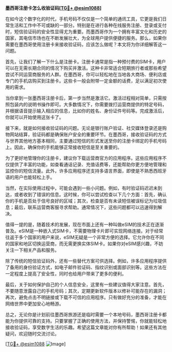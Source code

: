 **墨西哥注册卡怎么收验证码[[TG💪+ @esim1088](https://t.me/s/esim1088)]**

在如今这个数字化的时代，手机号码不仅仅是一个简单的通讯工具，它更是我们日常生活和工作中不可或缺的一部分。特别是在进行各种在线服务注册、登录或支付时，短信验证码的安全性显得尤为重要。而墨西哥作为一个拥有丰富文化和历史的国家，其电信市场也在不断发展壮大，为全球用户提供便捷的服务。那么，如果你需要在墨西哥使用注册卡来接收验证码，应该怎么做呢？本文将为你详细解答这一问题。

首先，让我们了解一下什么是注册卡。注册卡通常是指一种预付费的SIM卡，用户可以在无需长期合同的情况下购买并激活。这种卡非常适合短期旅行者或那些希望尝试不同运营商服务的人群。在墨西哥，你可以轻松地在当地各大商场、便利店或专门的手机店购买到注册卡。这些卡一般会附带一定金额的话费，足以满足初次使用的需求。

当你拿到一张墨西哥注册卡后，第一步当然是激活它。激活过程相对简单，只需按照包装内的说明书操作即可。大多数情况下，你需要拨打运营商提供的特定号码，并根据语音提示输入相应的信息，比如你的姓名、身份证件号码等。完成激活后，你就可以开始使用这张卡了。

接下来，就是如何接收验证码的问题。无论是银行账户验证、社交媒体登录还是购物网站结算，验证码都是确保账户安全的重要环节。在墨西哥，接收验证码的方式与世界其他地方基本相同，主要通过短信的形式发送至你的注册卡绑定的手机号码上。因此，确保你的手机能够正常接收短信是至关重要的。

为了更好地管理你的注册卡，建议你下载运营商官方的应用程序。这些应用程序不仅提供了丰富的功能，如查看通话记录、充值话费等，还能帮助你更方便地管理和监控你的短信流量。此外，许多应用程序还支持多语言界面，即使是不熟悉西班牙语的用户也能轻松上手。

当然，在实际使用过程中，可能会遇到一些小问题。例如，有时验证码迟迟未到达，或者收到了错误的信息。这时候，你可以尝试检查以下几个方面：首先，确认你的手机是否处于信号良好的区域；其次，检查是否有未读短信被误标记为垃圾信息；最后，联系运营商客服寻求帮助。通常情况下，这些问题都可以迅速得到解决。

值得一提的是，随着技术的发展，现在市面上还有一种叫做eSIM的技术正在逐渐普及。eSIM是一种嵌入式SIM卡，不需要物理卡片即可实现网络连接。对于经常往返于多个国家的用户来说，eSIM无疑是一个非常方便的选择。它允许你在不同的国家和地区切换运营商，而无需更换实体SIM卡。如果你对eSIM感兴趣，不妨关注一下相关产品和服务。

除了传统的短信验证码外，还有一些替代方案可供选择。例如，许多应用程序提供了备用的身份验证方式，如电子邮件验证码、指纹识别或面部识别等。这些方法在一定程度上提高了安全性，同时也给用户带来了更多的便利。

最后，关于如何保护自己的个人信息安全，这里有一些建议值得大家注意。首先，不要随意泄露自己的手机号码；其次，定期更新软件版本以修补可能存在的漏洞；再次，避免点击不明链接或下载不可信的应用程序。只有做好充分的准备，才能在网络世界中更加安心地畅游。

总之，无论你是计划前往墨西哥旅游还是临时需要一个本地号码，墨西哥注册卡都能为你提供可靠的支持。只要掌握了正确的使用方法，并保持警惕，你就能轻松地接收验证码，享受数字生活的乐趣。希望这篇文章能对你有所帮助！如果还有其他疑问，欢迎随时交流讨论。

[[TG💪+ @esim1088](https://t.me/s/esim1088) ![Image](https://i.postimg.cc/4NQfJmqS/Snipaste-2025-05-13-00-14-12.png)]